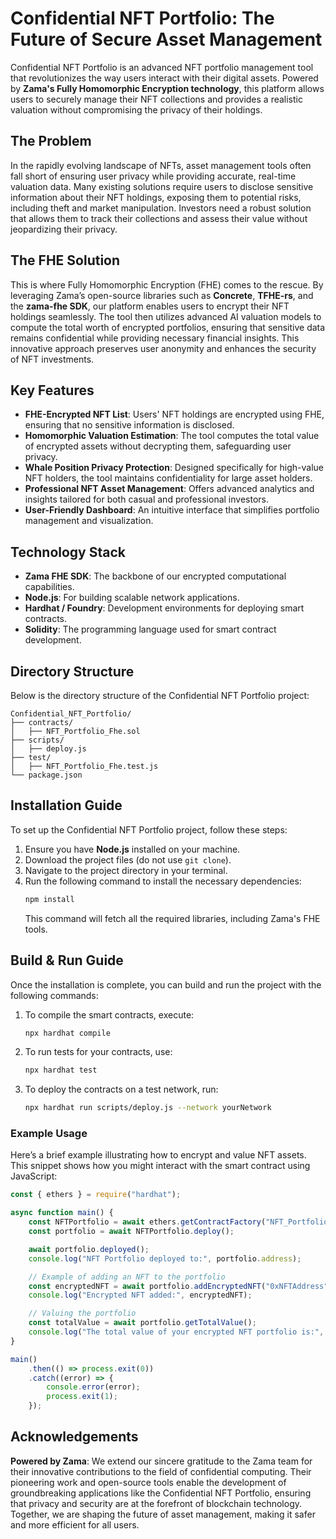 # Confidential NFT Portfolio: The Future of Secure Asset Management

Confidential NFT Portfolio is an advanced NFT portfolio management tool that revolutionizes the way users interact with their digital assets. Powered by **Zama's Fully Homomorphic Encryption technology**, this platform allows users to securely manage their NFT collections and provides a realistic valuation without compromising the privacy of their holdings.

## The Problem

In the rapidly evolving landscape of NFTs, asset management tools often fall short of ensuring user privacy while providing accurate, real-time valuation data. Many existing solutions require users to disclose sensitive information about their NFT holdings, exposing them to potential risks, including theft and market manipulation. Investors need a robust solution that allows them to track their collections and assess their value without jeopardizing their privacy.

## The FHE Solution

This is where Fully Homomorphic Encryption (FHE) comes to the rescue. By leveraging Zama’s open-source libraries such as **Concrete**, **TFHE-rs**, and the **zama-fhe SDK**, our platform enables users to encrypt their NFT holdings seamlessly. The tool then utilizes advanced AI valuation models to compute the total worth of encrypted portfolios, ensuring that sensitive data remains confidential while providing necessary financial insights. This innovative approach preserves user anonymity and enhances the security of NFT investments.

## Key Features

- **FHE-Encrypted NFT List**: Users' NFT holdings are encrypted using FHE, ensuring that no sensitive information is disclosed.
- **Homomorphic Valuation Estimation**: The tool computes the total value of encrypted assets without decrypting them, safeguarding user privacy.
- **Whale Position Privacy Protection**: Designed specifically for high-value NFT holders, the tool maintains confidentiality for large asset holders.
- **Professional NFT Asset Management**: Offers advanced analytics and insights tailored for both casual and professional investors.
- **User-Friendly Dashboard**: An intuitive interface that simplifies portfolio management and visualization.

## Technology Stack

- **Zama FHE SDK**: The backbone of our encrypted computational capabilities.
- **Node.js**: For building scalable network applications.
- **Hardhat / Foundry**: Development environments for deploying smart contracts.
- **Solidity**: The programming language used for smart contract development.

## Directory Structure

Below is the directory structure of the Confidential NFT Portfolio project:

```
Confidential_NFT_Portfolio/
├── contracts/
│   ├── NFT_Portfolio_Fhe.sol
├── scripts/
│   ├── deploy.js
├── test/
│   ├── NFT_Portfolio_Fhe.test.js
└── package.json
```

## Installation Guide

To set up the Confidential NFT Portfolio project, follow these steps:

1. Ensure you have **Node.js** installed on your machine.
2. Download the project files (do not use `git clone`).
3. Navigate to the project directory in your terminal.
4. Run the following command to install the necessary dependencies:
   ```bash
   npm install
   ```
   This command will fetch all the required libraries, including Zama's FHE tools.

## Build & Run Guide

Once the installation is complete, you can build and run the project with the following commands:

1. To compile the smart contracts, execute:
   ```bash
   npx hardhat compile
   ```
2. To run tests for your contracts, use:
   ```bash
   npx hardhat test
   ```
3. To deploy the contracts on a test network, run:
   ```bash
   npx hardhat run scripts/deploy.js --network yourNetwork
   ```

### Example Usage

Here’s a brief example illustrating how to encrypt and value NFT assets. This snippet shows how you might interact with the smart contract using JavaScript:

```javascript
const { ethers } = require("hardhat");

async function main() {
    const NFTPortfolio = await ethers.getContractFactory("NFT_Portfolio_Fhe");
    const portfolio = await NFTPortfolio.deploy();

    await portfolio.deployed();
    console.log("NFT Portfolio deployed to:", portfolio.address);

    // Example of adding an NFT to the portfolio
    const encryptedNFT = await portfolio.addEncryptedNFT("0xNFTAddress", "EncryptedData");
    console.log("Encrypted NFT added:", encryptedNFT);

    // Valuing the portfolio
    const totalValue = await portfolio.getTotalValue();
    console.log("The total value of your encrypted NFT portfolio is:", totalValue);
}

main()
    .then(() => process.exit(0))
    .catch((error) => {
        console.error(error);
        process.exit(1);
    });
```

## Acknowledgements

**Powered by Zama**: We extend our sincere gratitude to the Zama team for their innovative contributions to the field of confidential computing. Their pioneering work and open-source tools enable the development of groundbreaking applications like the Confidential NFT Portfolio, ensuring that privacy and security are at the forefront of blockchain technology. Together, we are shaping the future of asset management, making it safer and more efficient for all users.